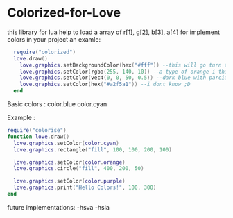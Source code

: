 # Colorized-for-Love
this library for lua help to load a array of r[1], g[2], b[3], a[4] for implement colors in your project
an examle:
````lua
  require("colorized")
  love.draw()
    love.graphics.setBackgroundColor(hex("#fff")) --this will go turn the background into white and 1 of alpha
    love.graphics.setColor(rgba(255, 140, 10)) --a type of orange i think
    love.graphics.setColor(vec4(0, 0, 50, 0.5)) --dark blue with parcial alpha
    love.graphics.setColor(hex("#a2f5a1")) --i dont know ;D
  end
````

Basic colors :
color.blue
color.cyan 

Example :
```lua
require("colorise")
function love.draw()
  love.graphics.setColor(color.cyan)
  love.graphics.rectangle("fill", 100, 100, 200, 100)

  love.graphics.setColor(color.orange)
  love.graphics.circle("fill", 400, 200, 50)

  love.graphics.setColor(color.purple)
  love.graphics.print("Hello Colors!", 100, 300)
end

```

future implementations:
  -hsva
  -hsla
